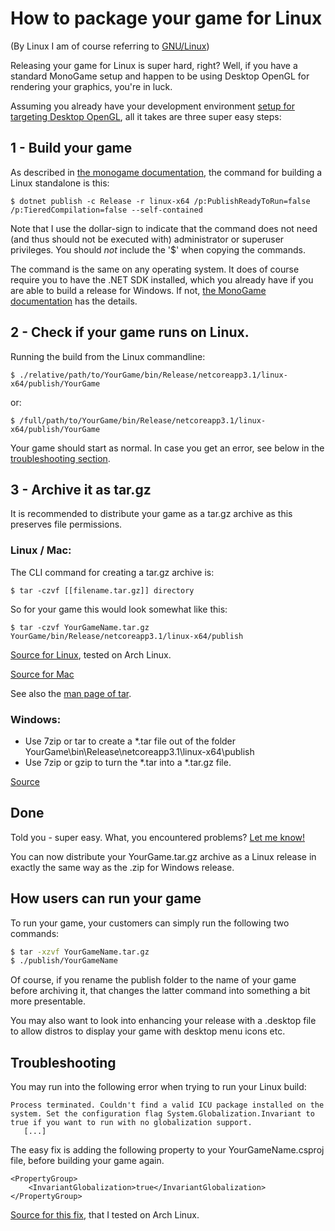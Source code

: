 # How to package your game for Linux
(By Linux I am of course referring to [GNU/Linux](https://www.gnu.org/gnu/linux-and-gnu.en.html))

Releasing your game for Linux is super hard, right?
Well, if you have a standard MonoGame setup and happen to be using Desktop OpenGL for rendering your graphics, you're in luck.

Assuming you already have your development environment [setup for targeting Desktop OpenGL](https://docs.monogame.net/articles/getting_started/0_getting_started.html), all it takes are three super easy steps:

## 1 - Build your game
As described in [the monogame documentation](https://docs.monogame.net/articles/packaging_games.html#building-and-packaging-for-linux), the command for building a Linux standalone is this:

`$ dotnet publish -c Release -r linux-x64 /p:PublishReadyToRun=false /p:TieredCompilation=false --self-contained`

Note that I use the dollar-sign to indicate that the command does not need (and thus should not be executed with) administrator or superuser privileges. You should _not_ include the '$' when copying the commands.

The command is the same on any operating system. It does of course require you to have the .NET SDK installed, which you already have if you are able to build a release for Windows. If not, [the MonoGame documentation](https://docs.monogame.net/articles/getting_started/0_getting_started.html) has the details.

## 2 - Check if your game runs on Linux.

Running the build from the Linux commandline:

`$ ./relative/path/to/YourGame/bin/Release/netcoreapp3.1/linux-x64/publish/YourGame`

or:

`$ /full/path/to/YourGame/bin/Release/netcoreapp3.1/linux-x64/publish/YourGame`

Your game should start as normal. In case you get an error, see below in the [troubleshooting section](https://github.com/linustux/PackagingMonoGameForLinux#troubleshooting).

## 3 - Archive it as tar.gz
It is recommended to distribute your game as a tar.gz archive as this preserves file permissions.

### Linux / Mac:

The CLI command for creating a tar.gz archive is:

`$ tar -czvf [[filename.tar.gz]] directory`

So for your game this would look somewhat like this:

`$ tar -czvf YourGameName.tar.gz YourGame/bin/Release/netcoreapp3.1/linux-x64/publish`

[Source for Linux](https://www.cyberciti.biz/faq/how-to-create-tar-gz-file-in-linux-using-command-line/), tested on Arch Linux.

[Source for Mac](https://osxdaily.com/2012/04/05/create-tar-gzip/)

See also the [man page of tar](https://man7.org/linux/man-pages/man1/tar.1.html).

### Windows:
- Use 7zip or tar to create a *.tar file out of the folder YourGame\bin\Release\netcoreapp3.1\linux-x64\publish
- Use 7zip or gzip to turn the *.tar into a *.tar.gz file.

[Source](https://stackoverflow.com/questions/10773880/how-to-create-tar-gz-archive-file-in-windows)

## Done
Told you - super easy.
What, you encountered problems? [Let me know!](https://github.com/linustux/PackagingMonoGameForLinux/issues)

You can now distribute your YourGame.tar.gz archive as a Linux release in exactly the same way as the .zip for Windows release.

## How users can run your game
To run your game, your customers can simply run the following two commands:

```Bash
$ tar -xzvf YourGameName.tar.gz
$ ./publish/YourGameName

```

Of course, if you rename the publish folder to the name of your game before archiving it, that changes the latter command into something a bit more presentable.

You may also want to look into enhancing your release with a .desktop file to allow distros to display your game with desktop menu icons etc.


## Troubleshooting

You may run into the following error when trying to run your Linux build:
```
Process terminated. Couldn't find a valid ICU package installed on the system. Set the configuration flag System.Globalization.Invariant to true if you want to run with no globalization support.
   [...]
```
The easy fix is adding the following property to your YourGameName.csproj file, before building your game again.
```
<PropertyGroup>
    <InvariantGlobalization>true</InvariantGlobalization>
</PropertyGroup>
```

[Source for this fix](https://everythingtech.dev/2021/08/how-to-fix-couldnt-find-a-valid-icu-package-installed-on-the-system-set-the-configuration-flag-system-globalization-invariant-to-true-if-you-want-to-run-with-no-globalization-support/), that I tested on Arch Linux.

